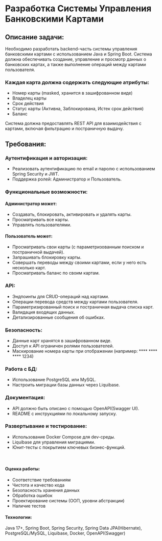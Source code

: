 # Разработка Системы Управления Банковскими Картами #

## Описание задачи: ##

Необходимо разработать backend-часть системы управления банковскими картами с использованием Java и Spring Boot. Система
должна обеспечивать создание, управление и просмотр данных о банковских картах, а также выполнение операций между
картами пользователя.

### Каждая карта должна содержать следующие атрибуты: ###

- Номер карты (masked, хранится в зашифрованном виде)
- Владелец карты
- Срок действия
- Статус карты (Активна, Заблокирована, Истек срок действия)
- Баланс

Система должна предоставлять REST API для взаимодействия с картами, включая фильтрацию и постраничную выдачу.

## Требования: ##

### Аутентификация и авторизация: ###

- Реализовать аутентификацию по email и паролю с использованием Spring Security и JWT.
- Поддержка ролей: Администратор и Пользователь.

### Функциональные возможности: ###

#### Администратор может: ####

- Создавать, блокировать, активировать и удалять карты.
- Просматривать все карты.
- Управлять пользователями.

#### Пользователь может: ####

- Просматривать свои карты (с параметризованным поиском и постраничной выдачей).
- Запрашивать блокировку карты.
- Совершать переводы между своими картами, если у него есть несколько карт.
- Просматривать баланс по своим картам.

### API: ###

- Эндпоинты для CRUD-операций над картами.
- Операции перевода средств между картами пользователя.
- Параметризированный поиск и постраничная выдача списка карт.
- Валидация входящих данных.
- Детализированные сообщения об ошибках.

### Безопасность: ### 

- Данные карт хранятся в зашифрованном виде.
- Доступ к API ограничен ролями пользователей.
- Маскирование номера карты при отображении (например: **** **** **** 1234)

### Работа с БД: ### 

- Использование PostgreSQL или MySQL.
- Настроить миграции базы данных через Liquibase.

### Документация: ###

- API должно быть описано с помощью OpenAPI(Swagger UI).
- README с инструкциями по локальному запуску.

### Развертывание и тестирование: ###

- Использование Docker Compose для dev-среды.
- Liquibase для управления миграциями.
- Юнит-тесты с покрытием ключевых бизнес-функций.
  <br><br><br>

#### Оценка работы: ####

- Соответствие требованиям
- Чистота и качество кода
- Безопасность хранения данных
- Обработка ошибок
- Проектирование системы (ООП, уровни абстракции)
- Наличие тестов

#### Технологии: #### 

Java 17+, Spring Boot, Spring Security, Spring Data JPA(Hibernate), PostgreSQL/MySQL, Liquibase, Docker, OpenAPI(Swagger)